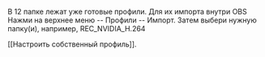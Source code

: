 В 12 папке лежат уже готовые профили. Для их импорта внутри OBS Нажми на верхнее меню -- Профили -- Импорт. Затем выбери нужную папку(и), например, REC_NVIDIA_H.264

[[Настроить собственный профиль]].